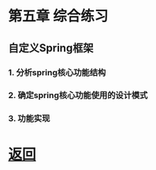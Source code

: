 # 第五章 综合练习

## 自定义Spring框架

### 1. 分析spring核心功能结构

### 2. 确定spring核心功能使用的设计模式

### 3. 功能实现

# [返回](../README.md)